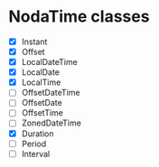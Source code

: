 # NodaTime classes

- [x] Instant
- [x] Offset
- [x] LocalDateTime
- [x] LocalDate
- [X] LocalTime
- [ ] OffsetDateTime
- [ ] OffsetDate
- [ ] OffsetTime
- [ ] ZonedDateTime
- [x] Duration
- [ ] Period
- [ ] Interval
